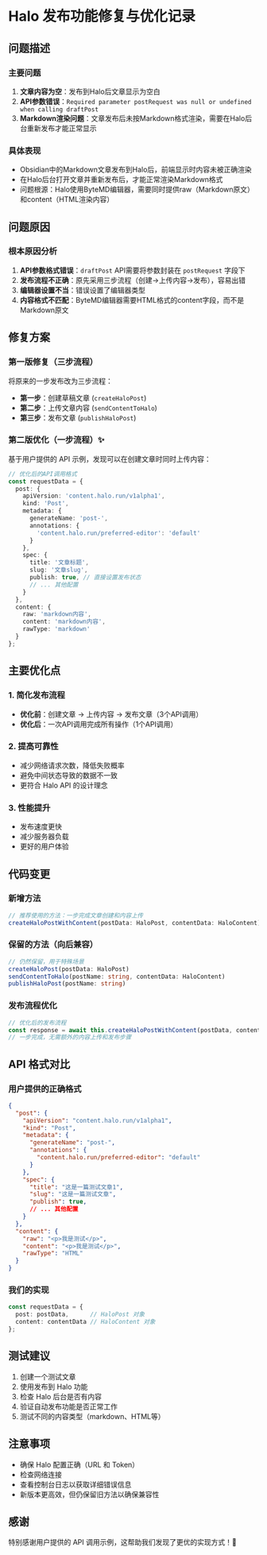 # Halo 发布功能修复与优化记录

## 问题描述

### 主要问题
1. **文章内容为空**：发布到Halo后文章显示为空白
2. **API参数错误**：`Required parameter postRequest was null or undefined when calling draftPost`
3. **Markdown渲染问题**：文章发布后未按Markdown格式渲染，需要在Halo后台重新发布才能正常显示

### 具体表现
- Obsidian中的Markdown文章发布到Halo后，前端显示时内容未被正确渲染
- 在Halo后台打开文章并重新发布后，才能正常渲染Markdown格式
- 问题根源：Halo使用ByteMD编辑器，需要同时提供raw（Markdown原文）和content（HTML渲染内容）

## 问题原因

### 根本原因分析
1. **API参数格式错误**：`draftPost` API需要将参数封装在 `postRequest` 字段下
2. **发布流程不正确**：原先采用三步流程（创建→上传内容→发布），容易出错
3. **编辑器设置不当**：错误设置了编辑器类型
4. **内容格式不匹配**：ByteMD编辑器需要HTML格式的content字段，而不是Markdown原文

## 修复方案

### 第一版修复（三步流程）
将原来的一步发布改为三步流程：
- **第一步**：创建草稿文章 (`createHaloPost`)
- **第二步**：上传文章内容 (`sendContentToHalo`)
- **第三步**：发布文章 (`publishHaloPost`)

### 第二版优化（一步流程）✨
基于用户提供的 API 示例，发现可以在创建文章时同时上传内容：

```typescript
// 优化后的API调用格式
const requestData = {
  post: {
    apiVersion: 'content.halo.run/v1alpha1',
    kind: 'Post',
    metadata: {
      generateName: 'post-',
      annotations: {
        'content.halo.run/preferred-editor': 'default'
      }
    },
    spec: {
      title: '文章标题',
      slug: '文章slug',
      publish: true, // 直接设置发布状态
      // ... 其他配置
    }
  },
  content: {
    raw: 'markdown内容',
    content: 'markdown内容',
    rawType: 'markdown'
  }
};
```

## 主要优化点

### 1. 简化发布流程
- **优化前**：创建文章 → 上传内容 → 发布文章（3个API调用）
- **优化后**：一次API调用完成所有操作（1个API调用）

### 2. 提高可靠性
- 减少网络请求次数，降低失败概率
- 避免中间状态导致的数据不一致
- 更符合 Halo API 的设计理念

### 3. 性能提升
- 发布速度更快
- 减少服务器负载
- 更好的用户体验

## 代码变更

### 新增方法
```typescript
// 推荐使用的方法：一步完成文章创建和内容上传
createHaloPostWithContent(postData: HaloPost, contentData: HaloContent)
```

### 保留的方法（向后兼容）
```typescript
// 仍然保留，用于特殊场景
createHaloPost(postData: HaloPost)
sendContentToHalo(postName: string, contentData: HaloContent)
publishHaloPost(postName: string)
```

### 发布流程优化
```typescript
// 优化后的发布流程
const response = await this.createHaloPostWithContent(postData, contentData);
// 一步完成，无需额外的内容上传和发布步骤
```

## API 格式对比

### 用户提供的正确格式
```json
{
  "post": {
    "apiVersion": "content.halo.run/v1alpha1",
    "kind": "Post",
    "metadata": {
      "generateName": "post-",
      "annotations": {
        "content.halo.run/preferred-editor": "default"
      }
    },
    "spec": {
      "title": "这是一篇测试文章1",
      "slug": "这是一篇测试文章",
      "publish": true,
      // ... 其他配置
    }
  },
  "content": {
    "raw": "<p>我是测试</p>",
    "content": "<p>我是测试</p>",
    "rawType": "HTML"
  }
}
```

### 我们的实现
```typescript
const requestData = {
  post: postData,      // HaloPost 对象
  content: contentData // HaloContent 对象
};
```

## 测试建议
1. 创建一个测试文章
2. 使用发布到 Halo 功能
3. 检查 Halo 后台是否有内容
4. 验证自动发布功能是否正常工作
5. 测试不同的内容类型（markdown、HTML等）

## 注意事项
- 确保 Halo 配置正确（URL 和 Token）
- 检查网络连接
- 查看控制台日志以获取详细错误信息
- 新版本更高效，但仍保留旧方法以确保兼容性

## 感谢
特别感谢用户提供的 API 调用示例，这帮助我们发现了更优的实现方式！🎉
